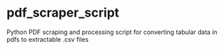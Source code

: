 # pdf_scraper_script
Python PDF scraping and processing script for converting tabular data in pdfs to extractable .csv files
